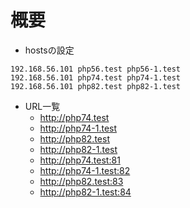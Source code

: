 # 概要
- hostsの設定
```
192.168.56.101 php56.test php56-1.test
192.168.56.101 php74.test php74-1.test
192.168.56.101 php82.test php82-1.test
```

- URL一覧
  - http://php74.test
  - http://php74-1.test
  - http://php82.test
  - http://php82-1.test
  - http://php74.test:81
  - http://php74-1.test:82
  - http://php82.test:83
  - http://php82-1.test:84